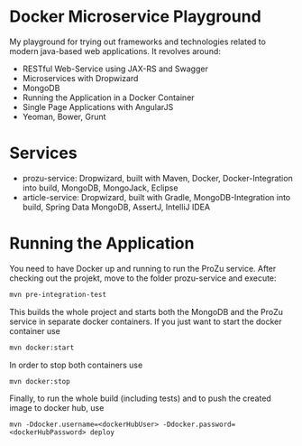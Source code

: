 # Docker Microservice Playground
My playground for trying out frameworks and technologies related to modern java-based web applications. It revolves around:

- RESTful Web-Service using JAX-RS and Swagger
- Microservices with Dropwizard
- MongoDB
- Running the Application in a Docker Container
- Single Page Applications with AngularJS
- Yeoman, Bower, Grunt

# Services
- prozu-service: Dropwizard, built with Maven, Docker, Docker-Integration into build, MongoDB, MongoJack, Eclipse
- article-service: Dropwizard, built with Gradle, MongoDB-Integration into build, Spring Data MongoDB, AssertJ, IntelliJ IDEA

# Running the Application
You need to have Docker up and running to run the ProZu service. After checking out the projekt, move to the folder prozu-service and execute:
````bash
mvn pre-integration-test
````
This builds the whole project and starts both the MongoDB and the ProZu service in separate docker containers. If you just want to start the docker container use
````bash
mvn docker:start
````
In order to stop both containers use
````bash
mvn docker:stop
````
Finally, to run the whole build (including tests) and to push the created image to docker hub, use 
````
mvn -Ddocker.username=<dockerHubUser> -Ddocker.password=<dockerHubPassword> deploy
````

